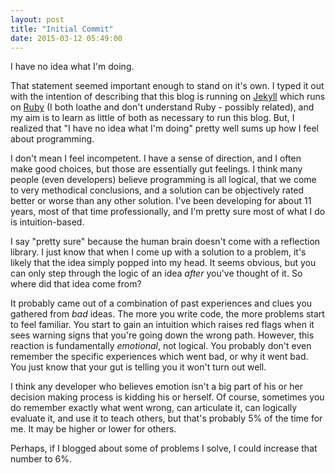 ```yaml
---
layout: post
title: "Initial Commit"
date: 2015-03-12 05:49:00
---
```


I have no idea what I'm doing.

That statement seemed important enough to stand on it's own. I typed it out with the intention of describing that this blog is running on [Jekyll](http://jekyllrb.com/) which runs on [Ruby](https://www.ruby-lang.org) (I both loathe and don't understand Ruby - possibly related), and my aim is to learn as little of both as necessary to run this blog. But, I realized that "I have no idea what I'm doing" pretty well sums up how I feel about programming.

I don't mean I feel incompetent. I have a sense of direction, and I often make good choices, but those are essentially gut feelings. I think many people (even developers) believe programming is all logical, that we come to very methodical conclusions, and a solution can be objectively rated better or worse than any other solution. I've been developing for about 11 years, most of that time professionally, and I'm pretty sure most of what I do is intuition-based.

I say "pretty sure" because the human brain doesn't come with a reflection library. I just know that when I come up with a solution to a problem, it's likely that the idea simply popped into my head. It seems obvious, but you can only step through the logic of an idea _after_ you've thought of it. So where did that idea come from?

It probably came out of a combination of past experiences and clues you gathered from _bad_ ideas. The more you write code, the more problems start to feel familiar. You start to gain an intuition which raises red flags when it sees warning signs that you're going down the wrong path. However, this reaction is fundamentally _emotional_, not logical. You probably don't even remember the specific experiences which went bad, or why it went bad. You just know that your gut is telling you it won't turn out well.

I think any developer who believes emotion isn't a big part of his or her decision making process is kidding his or herself. Of course, sometimes you do remember exactly what went wrong, can articulate it, can logically evaluate it, and use it to teach others, but that's probably 5% of the time for me. It may be higher or lower for others.

Perhaps, if I blogged about some of problems I solve, I could increase that number to 6%.
